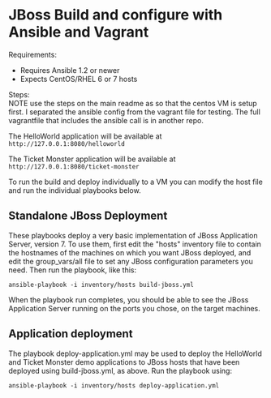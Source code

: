 # JBoss Build and configure with Ansible and Vagrant  

Requirements:  
- Requires Ansible 1.2 or newer  
- Expects CentOS/RHEL 6 or 7 hosts  

Steps:  
NOTE use the steps on the main readme as so that the centos VM is setup first.  I separated the ansible config from the vagrant file for testing.  The full vagrantfile that includes the ansible call is in another repo.  
  
The HelloWorld application will be available at ```http://127.0.0.1:8080/helloworld```  

The Ticket Monster application will be available at ```http://127.0.0.1:8080/ticket-monster```  

To run the build and deploy individually to a VM you can modify the host file and run the individual playbooks below.  
 
## Standalone JBoss Deployment  
  
These playbooks deploy a very basic implementation of JBoss Application Server, version 7. To use them, first edit the "hosts" inventory file to contain the hostnames of the machines on which you want JBoss deployed, and edit the group_vars/all file to set any JBoss configuration parameters you need. Then run the playbook, like this:  
  
```ansible-playbook -i inventory/hosts build-jboss.yml```  
  
When the playbook run completes, you should be able to see the JBoss Application Server running on the ports you chose, on the target machines.  
  
## Application deployment  
  
The playbook deploy-application.yml may be used to deploy the HelloWorld and Ticket Monster demo applications to JBoss hosts that have been deployed using build-jboss.yml, as above. Run the playbook using:   
  
```ansible-playbook -i inventory/hosts deploy-application.yml```



